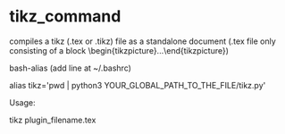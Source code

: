 # tikz_command

compiles a tikz (.tex or .tikz) file as a standalone document
(.tex file only consisting of a block 
\begin{tikzpicture}...\end{tikzpicture})



bash-alias (add line at ~/.bashrc)

alias tikz='pwd | python3 YOUR_GLOBAL_PATH_TO_THE_FILE/tikz.py'


Usage:

tikz plugin_filename.tex
